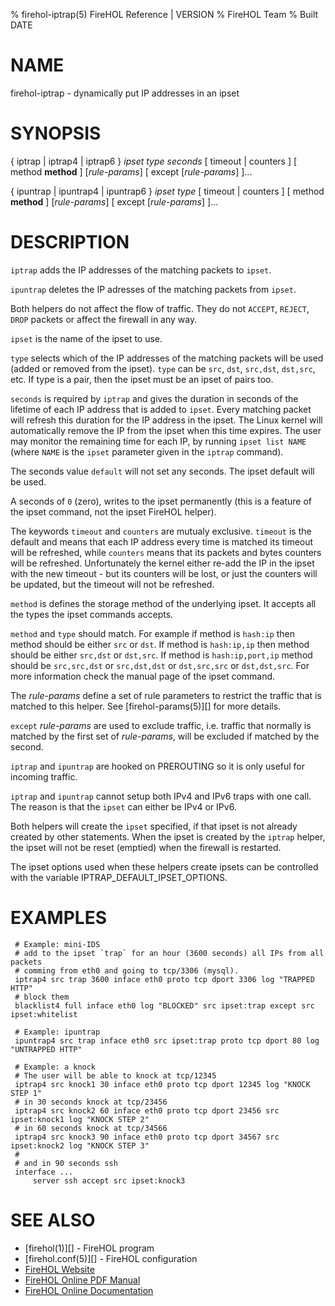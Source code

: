 % firehol-iptrap(5) FireHOL Reference | VERSION
% FireHOL Team
% Built DATE

# NAME

firehol-iptrap - dynamically put IP addresses in an ipset

# SYNOPSIS

{ iptrap | iptrap4 | iptrap6 } *ipset* *type* *seconds* [ timeout | counters ] [ method **method** ] [*rule-params*] [ except [*rule-params*] ]...

{ ipuntrap | ipuntrap4 | ipuntrap6 } *ipset* *type* [ timeout | counters ] [ method **method** ] [*rule-params*] [ except [*rule-params*] ]...

<!--
extra-manpage: firehol-iptrap4.5
extra-manpage: firehol-iptrap6.5
extra-manpage: firehol-ipuntrap.5
extra-manpage: firehol-ipuntrap4.5
extra-manpage: firehol-ipuntrap6.5
  -->

# DESCRIPTION


`iptrap` adds the IP addresses of the matching packets to `ipset`.

`ipuntrap` deletes the IP adresses of the matching packets from `ipset`.

Both helpers do not affect the flow of traffic. They do not `ACCEPT`,
`REJECT`, `DROP` packets or affect the firewall in any way.

`ipset` is the name of the ipset to use.

`type` selects which of the IP addresses of the matching packets will be used
(added or removed from the ipset). `type` can be `src`, `dst`, `src,dst`,
`dst,src`, etc. If type is a pair, then the ipset must be an ipset of pairs too.

`seconds` is required by `iptrap` and gives the duration in seconds of the
lifetime of each IP address that is added to `ipset`. Every matching packet
will refresh this duration for the IP address in the ipset.
The Linux kernel will automatically remove the IP from the ipset when this
time expires. The user may monitor the remaining time for each IP, by running
`ipset list NAME` (where `NAME` is the `ipset` parameter given in the `iptrap`
command).

The seconds value `default` will not set any seconds. The ipset default will be
used.

A seconds of `0` (zero), writes to the ipset permanently (this is a feature of
the ipset command, not the ipset FireHOL helper).

The keywords `timeout` and `counters` are mutualy exclusive. `timeout` is the
default and means that each IP address every time is matched its timeout will
be refreshed, while `counters` means that its packets and bytes counters will
be refreshed. Unfortunately the kernel either re-add the IP in the ipset
with the new timeout - but its counters will be lost, or just the counters
will be updated, but the timeout will not be refreshed.

`method` is defines the storage method of the underlying ipset. It accepts all
the types the ipset commands accepts.

`method` and `type` should match. For example if method is `hash:ip` then
method should be either `src` or `dst`. If method is `hash:ip,ip` then
method should be either `src,dst` or `dst,src`. If method is `hash:ip,port,ip`
method should be `src,src,dst` or `src,dst,dst` or `dst,src,src` or `dst,dst,src`.
For more information check the manual page of the ipset command.

The *rule-params* define a set of rule parameters to restrict
the traffic that is matched to this helper. See
[firehol-params(5)][] for more details.

`except` *rule-params* are used to exclude traffic, i.e. traffic that normally
is matched by the first set of *rule-params*, will be excluded if matched by
the second.

`iptrap` and `ipuntrap` are hooked on PREROUTING so it is only useful for
incoming traffic.

`iptrap` and `ipuntrap` cannot setup both IPv4 and IPv6 traps with one call.
The reason is that the `ipset` can either be IPv4 or IPv6.

Both helpers will create the `ipset` specified, if that ipset is not already
created by other statements. When the ipset is created by the `iptrap` helper,
the ipset will not be reset (emptied) when the firewall is restarted.

The ipset options used when these helpers create ipsets can be controlled
with the variable IPTRAP_DEFAULT_IPSET_OPTIONS.


# EXAMPLES

~~~~
 # Example: mini-IDS
 # add to the ipset `trap` for an hour (3600 seconds) all IPs from all packets
 # comming from eth0 and going to tcp/3306 (mysql).
 iptrap4 src trap 3600 inface eth0 proto tcp dport 3306 log "TRAPPED HTTP"
 # block them
 blacklist4 full inface eth0 log "BLOCKED" src ipset:trap except src ipset:whitelist

 # Example: ipuntrap
 ipuntrap4 src trap inface eth0 src ipset:trap proto tcp dport 80 log "UNTRAPPED HTTP"

 # Example: a knock
 # The user will be able to knock at tcp/12345
 iptrap4 src knock1 30 inface eth0 proto tcp dport 12345 log "KNOCK STEP 1"
 # in 30 seconds knock at tcp/23456
 iptrap4 src knock2 60 inface eth0 proto tcp dport 23456 src ipset:knock1 log "KNOCK STEP 2"
 # in 60 seconds knock at tcp/34566
 iptrap4 src knock3 90 inface eth0 proto tcp dport 34567 src ipset:knock2 log "KNOCK STEP 3"
 #
 # and in 90 seconds ssh
 interface ...
     server ssh accept src ipset:knock3
~~~~

# SEE ALSO

* [firehol(1)][] - FireHOL program
* [firehol.conf(5)][] - FireHOL configuration
* [FireHOL Website](http://firehol.org/)
* [FireHOL Online PDF Manual](http://firehol.org/firehol-manual.pdf)
* [FireHOL Online Documentation](http://firehol.org/documentation/)
